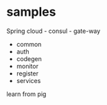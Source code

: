 # samples
Spring cloud - consul - gate-way 
- common
- auth
- codegen
- monitor
- register 
- services 

learn from pig
